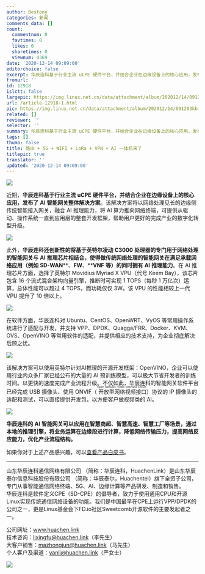 ```yaml
---
author: Bestony
categories: 新闻
comments_data: []
count:
  commentnum: 0
  favtimes: 0
  likes: 0
  sharetimes: 0
  viewnum: 4369
date: '2020-12-14 09:09:00'
editorchoice: false
excerpt: 华辰连科基于行业主流 uCPE 硬件平台，并结合企业在边缘设备上的核心应用，发布了 AI 智能网关整体解决方案。
fromurl: ''
id: 12918
islctt: false
largepic: https://img.linux.net.cn/data/attachment/album/202012/14/091203kbmxs7607u0mbymn.jpg
url: /article-12918-1.html
pic: https://img.linux.net.cn/data/attachment/album/202012/14/091203kbmxs7607u0mbymn.jpg.thumb.jpg
related: []
reviewer: ''
selector: ''
summary: 华辰连科基于行业主流 uCPE 硬件平台，并结合企业在边缘设备上的核心应用，发布了 AI 智能网关整体解决方案。
tags: []
thumb: false
title: 路由 + 5G + WIFI + LoRa + VPN + AI 一体机来了
titlepic: true
translator: ''
updated: '2020-12-14 09:09:00'
---
```


![](/data/attachment/album/202012/14/091203kbmxs7607u0mbymn.jpg)


近期，**华辰连科基于行业主流** **uCPE** **硬件平台，并结合企业在边缘设备上的核心应用，发布了** **AI** **智能网关整体解决方案**。该解决方案将以网络处理见长的边缘侧传统智能接入网关，融合 AI 推理能力，将 AI 算力推向网络终端，可提供从驱动、操作系统一直到应用层的整套开发框架，帮助用户更好的完成产业的数字化转型升级。


![](/data/attachment/album/202012/14/090626y29r45gzjelton2s.png)


此外，**华辰连科还创新性的将基于英特尔凌动** **C3000** **处理器的专门用于网络处理的智能网关与** **AI** **推理芯片相结合，使得做传统网络处理的智能网关在满足承载网络应用（例如** **SD-WAN****、****FW****、****VNF** **等）的同时拥有** **AI** **推理能力**。在 AI 推理芯片方面，选择了英特尔 Movidius Myriad X VPU（代号 Keem Bay），该芯片包含 16 个流式混合架构向量引擎，推断时可实现 1 TOPS（每秒 1 万亿次）运算，总体性能可以超过 4 TOPS，而功耗仅仅 3W。该 VPU 的性能相较上一代 VPU 提升了 10 倍以上。


![](/data/attachment/album/202012/14/090733v4683ggp86qnp9z8.png)


在软件方面，华辰连科对 Ubuntu、CentOS、OpenWRT、VyOS 等常用操作系统进行了适配与开发，并支持 VPP、DPDK、Quagga/FRR、Docker、KVM、OVS、OpenVINO 等常用软件的适配，并提供相应的技术支持，为企业彻底解决后顾之忧。


![](/data/attachment/album/202012/14/090755x9zaaahdzfchfgcc.png)


该解决方案可以使用英特尔针对AI推理的开源开发框架：OpenVINO，企业可以使用行业内众多厂家已经公布的大量的 AI 预训练模型，可以极大节省开发者的训练时间。以更快的速度完成产业流程升级。不仅如此，华辰连科的智能网关软件平台已经完成 USB 摄像头、使用 ONVIF（<ruby> 开放型网络视频接口 <rp>  （ </rp> <rt>  Open Network Video Interface Forum </rt> <rp>  ） </rp></ruby>）协议的 IP 摄像头的适配和测试，可以直接提供开发包，以方便客户做视频类的 AI。


![](/data/attachment/album/202012/14/090841l8m9a73xdk3kccnd.png)


**华辰连科的** **AI** **智能网关可以应用在智慧商超、智慧高速、智慧工厂等场景，通过本地的推理引擎，将业务运算在边缘段进行计算，降低网络传输压力，提高网络反应能力，优化产业流程结构。**


如果你对于上述产品感兴趣，可以[查看产品白皮书](https://postimg.aliavv.com/macmini/yv7zl.pdf)。




---


山东华辰连科通信网络有限公司 （简称：华辰连科，HuachenLink）是山东华辰泰尔信息科技股份有限公司 （简称：华辰泰尔，Huachentel）旗下全资子公司，专门从事智能通信网络终端、5G、AI、边缘计算等产品研发、制造和销售。  
华辰连科是软件定义CPE（SD-CPE）的倡导者，致力于使用通用CPU和开源Linux实现传统通信网络设备的功能。我们是中国最早在CPE上运行VPP/DPDK的公司之一，更是Linux基金会下FD.io社区Sweetcomb开源软件的主要发起者之一。  
   
公司网址：www.huachen.link  
技术咨询：lixingfu@huachen.link（李先生）  
大客户销售：mazhongjun@huachen.link（马先生）  
个人客户及渠道：yanli@huachen.link（严女士）


![](/data/attachment/album/202012/14/103941n0qb2v0cg0zbqkk0.jpeg)
